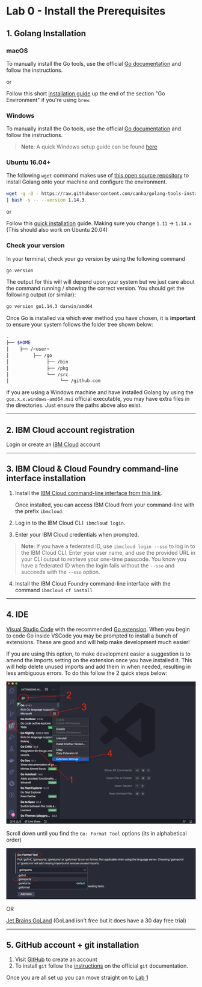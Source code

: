 # Lab 0 - Install the Prerequisites

## 1. Golang Installation

### macOS

To manually install the Go tools, use the official [Go documentation](https://golang.org/doc/install) and follow the instructions.

or

Follow this short [installation guide](https://quii.gitbook.io/learn-go-with-tests/go-fundamentals/install-go) up the end of the section "Go Environment" if you're using `brew`.

### Windows

To manually install the Go tools, use the official [Go documentation](https://golang.org/doc/install) and follow the instructions.

> **Note**: A quick Windows setup guide can be found [here](https://www.geeksforgeeks.org/how-to-install-go-on-windows/)

### Ubuntu 16.04+
The following `wget` command makes use of [this open source repository](https://github.com/canha/golang-tools-install-script) to install Golang onto your machine and configure the environment.

```bash
wget -q -O - https://raw.githubusercontent.com/canha/golang-tools-install-script/master/goinstall.sh \
| bash -s -- --version 1.14.3
```

or

Follow this [quick installation](https://medium.com/better-programming/install-go-1-11-on-ubuntu-18-04-16-04-lts-8c098c503c5f) guide. Making sure you change `1.11` -> `1.14.x` (This should also work on Ubuntu 20.04)

### Check your version

In your terminal, check your go version by using the following command

```bash
go version
```

The output for this will will depend upon your system but we just care about the command running / showing the correct version. You should get the following output (or similar):

```bash
go version go1.14.3 darwin/amd64
```

Once Go is installed via which ever method you have chosen, it is **important** to ensure your system follows the folder tree shown below:

```bash
.
├── $HOME
│    ├── /<user>
│         ├── /go
│              ├── /bin
│              ├── /pkg
│              └── /src
│                   └── /github.com
```

If you are using a Windows machine and have installed Golang by using the `gox.x.x.windows-amd64.msi` official executable, you may have extra files in the directories. Just ensure the paths above also exist.

---

## 2. IBM Cloud account registration

Login or create an [IBM Cloud](http://ibm.biz/golang_workshop) account

---

## 3. IBM Cloud & Cloud Foundry command-line interface installation

1. Install the [IBM Cloud command-line interface from this link](https://cloud.ibm.com/docs/cli?topic=cloud-cli-install-ibmcloud-cli).

   Once installed, you can access IBM Cloud from your command-line with the prefix `ibmcloud`.

2. Log in to the IBM Cloud CLI: `ibmcloud login`.
3. Enter your IBM Cloud credentials when prompted.

> **Note**: If you have a federated ID, use `ibmcloud login --sso` to log in to the IBM Cloud CLI. Enter your user name, and use the provided URL in your CLI output to retrieve your one-time passcode. You know you have a federated ID when the login fails without the `--sso` and succeeds with the `--sso` option.

4. Install the IBM Cloud Foundry command-line interface with the command `ibmcloud cf install`

---

## 4. IDE

[Visual Studio Code](https://code.visualstudio.com/) with the recommended [Go extension](https://code.visualstudio.com/docs/languages/go). When you begin to code Go inside VSCode you may be prompted to install a bunch of extensions. These are good and will help make development much easier!

If you are using this option, to make development easier a suggestion is to amend the imports setting on the extension once you have installed it. This will help delete unused imports and add them in when needed, resulting in less ambiguous errors. To do this follow the 2 quick steps below:

![Go Extension](./../images/GoExtension.png)

Scroll down until you find the `Go: Format Tool` options (its in alphabetical order)

![Format Imports](../images/FormatImports.png)

OR

[Jet Brains GoLand](https://www.jetbrains.com/go/download/#section=mac) (GoLand isn't free but it does have a 30 day free trial)

---

## 5. GitHub account + git installation

1. Visit [GitHub](https://github.com/login) to create an account
2. To install `git` follow the [instructions](https://git-scm.com/book/en/v2/Getting-Started-Installing-Git) on the official `git` documentation.

Once you are all set up you can move straight on to [Lab 1](./lab-1.md)
